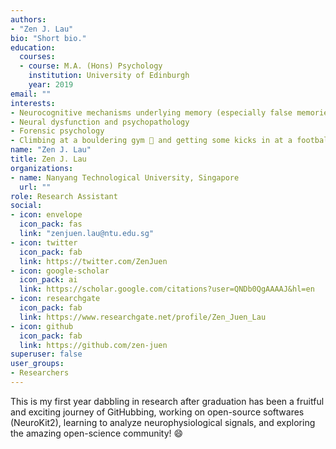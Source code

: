 ```yaml
---
authors:
- "Zen J. Lau"
bio: "Short bio."
education:
  courses:
  - course: M.A. (Hons) Psychology
    institution: University of Edinburgh
    year: 2019
email: ""
interests:
- Neurocognitive mechanisms underlying memory (especially false memories and confabulation), decision-making, and inhibitory control ​🕵️‍♂️​
- Neural dysfunction and psychopathology
- Forensic psychology
- Climbing at a bouldering gym 🧗 and getting some kicks in at a football pitch ⚽
name: "Zen J. Lau"
title: Zen J. Lau
organizations:
- name: Nanyang Technological University, Singapore
  url: ""
role: Research Assistant
social:
- icon: envelope
  icon_pack: fas
  link: "zenjuen.lau@ntu.edu.sg"
- icon: twitter
  icon_pack: fab
  link: https://twitter.com/ZenJuen
- icon: google-scholar
  icon_pack: ai
  link: https://scholar.google.com/citations?user=QNDb0QgAAAAJ&hl=en
- icon: researchgate
  icon_pack: fab
  link: https://www.researchgate.net/profile/Zen_Juen_Lau
- icon: github
  icon_pack: fab
  link: https://github.com/zen-juen
superuser: false
user_groups:
- Researchers
---
```


This is my first year dabbling in research after graduation has been a fruitful and exciting journey of GitHubbing, working on open-source softwares (NeuroKit2), learning to analyze neurophysiological signals, and exploring the amazing open-science community! :smile:
